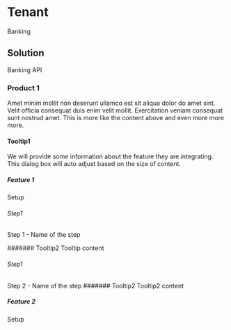 # Tenant
Banking

## Solution
Banking API

### Product 1
Amet minim mollit non deserunt ullamco est sit aliqua dolor do amet sint. Velit officia consequat duis enim velit mollit. Exercitation veniam consequat sunt nostrud amet. This is more like the content above and even more more more.

#### Tooltip1
We will provide some information about the feature they are integrating. This dialog box will auto adjust based on the size of content.

##### Feature 1
   Setup
   
###### Step1
Step 1 - Name of the step

####### Tooltip2
Tooltip content

###### Step1
Step 2 - Name of the step
####### Tooltip2
Tooltip2 content


##### Feature 2
   Setup


